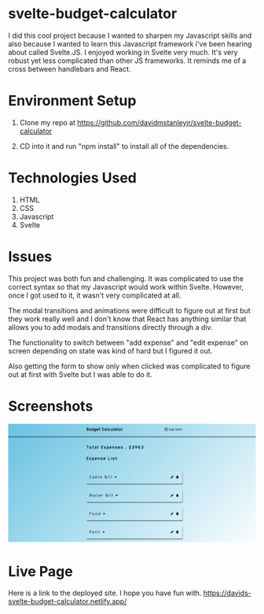 # svelte-budget-calculator

I did this cool project because I wanted to sharpen my Javascript skills and also because I wanted to learn this Javascript framework i've been hearing about called Svelte.JS. I enjoyed working in Svelte very much. It's very robust yet less complicated than other JS frameworks. It reminds me of a cross between handlebars and React.

# Environment Setup

1. Clone my repo at https://github.com/davidmstanleyjr/svelte-budget-calculator

2. CD into it and run "npm install" to install all of the dependencies.

# Technologies Used
1. HTML
2. CSS 
3. Javascript
4. Svelte

# Issues
This project was both fun and challenging. It was complicated to use the correct syntax so that my Javascript would work within Svelte. However, once I got used to it, it wasn't very complicated at all. 

The modal transitions and animations were difficult to figure out at first but they work really well and I don't know that React has anything similar that allows you to add modals and transitions directly through a div.

The functionality to switch between "add expense" and "edit expense" on screen depending on state was kind of hard but I figured it out.

Also getting the form to show only when clicked was complicated to figure out at first with Svelte but I was able to do it.

# Screenshots

![Screenshot 1](assets/snip1.png)

# Live Page

Here is a link to the deployed site. I hope you have fun with.
https://davids-svelte-budget-calculator.netlify.app/